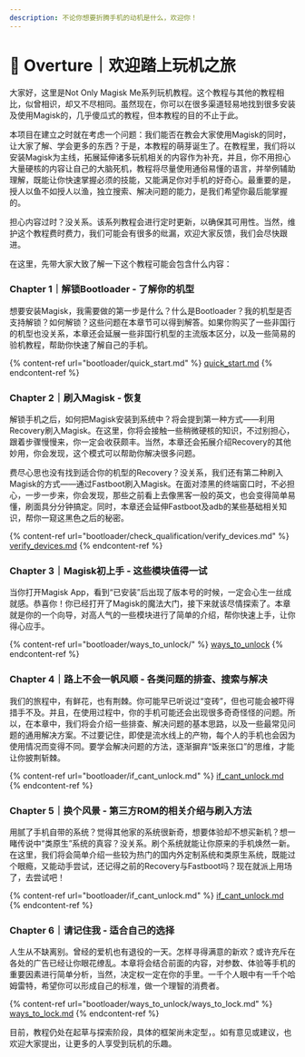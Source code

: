 ```yaml
---
description: 不论你想要折腾手机的动机是什么，欢迎你！
---
```


# 🌌 Overture｜欢迎踏上玩机之旅

大家好，这里是Not Only Magisk Me系列玩机教程。这个教程与其他的教程相比，似曾相识，却又不尽相同。虽然现在，你可以在很多渠道轻易地找到很多安装及使用Magisk的，几乎傻瓜式的教程，但本教程的目的不止于此。

本项目在建立之时就在考虑一个问题：我们能否在教会大家使用Magisk的同时，让大家了解、学会更多的东西？于是，本教程的萌芽诞生了。在教程里，我们将以安装Magisk为主线，拓展延伸诸多玩机相关的内容作为补充，并且，你不用担心大量硬核的内容让自己的大脑死机，教程将尽量使用通俗易懂的语言，并举例辅助理解，既能让你快速掌握必须的技能，又能满足你对手机的好奇心。最重要的是，授人以鱼不如授人以渔，独立搜索、解决问题的能力，是我们希望你最后能掌握的。

担心内容过时？没关系。该系列教程会进行定时更新，以确保其可用性。当然，维护这个教程费时费力，我们可能会有很多的纰漏，欢迎大家反馈，我们会尽快跟进。

在这里，先带大家大致了解一下这个教程可能会包含什么内容：

### Chapter 1｜解锁Bootloader - 了解你的机型

想要安装Magisk，我需要做的第一步是什么？什么是Bootloader？我的机型是否支持解锁？如何解锁？这些问题在本章节可以得到解答。如果你购买了一些非国行的机型也没关系，本章还会延展一些非国行机型的主流版本区分，以及一些简易的验机教程，帮助你快速了解自己的手机。

{% content-ref url="bootloader/quick_start.md" %}
[quick\_start.md](bootloader/quick\_start.md)
{% endcontent-ref %}

### Chapter **2**｜**刷入Magisk - 恢复**

解锁手机之后，如何把Magisk安装到系统中？将会提到第一种方式——利用Recovery刷入Magisk。在这里，你将会接触一些稍微硬核的知识，不过别担心，跟着步骤慢慢来，你一定会收获颇丰。当然，本章还会拓展介绍Recovery的其他妙用，你会发现，这个模式可以帮助你解决很多问题。

费尽心思也没有找到适合你的机型的Recovery？没关系，我们还有第二种刷入Magisk的方式——通过Fastboot刷入Magisk。在面对漆黑的终端窗口时，不必担心，一步一步来，你会发现，那些之前看上去像黑客一般的英文，也会变得简单易懂，刷面具分分钟搞定。同时，本章还会延伸Fastboot及adb的某些基础相关知识，帮你一窥这黑色之后的秘密。

{% content-ref url="bootloader/check_qualification/verify_devices.md" %}
[verify\_devices.md](bootloader/check\_qualification/verify\_devices.md)
{% endcontent-ref %}

### Chapter 3｜**Magisk初上手 - 这些模块值得一试**

当你打开Magisk App，看到“已安装”后出现了版本号的时候，一定会心生一丝成就感。恭喜你！你已经打开了Magisk的魔法大门，接下来就该尽情探索了。本章就是你的一个向导，对高人气的一些模块进行了简单的介绍，帮你快速上手，让你得心应手。

{% content-ref url="bootloader/ways_to_unlock/" %}
[ways\_to\_unlock](bootloader/ways\_to\_unlock/)
{% endcontent-ref %}

### Chapter 4｜路上不会一帆风顺 - 各类问题的排查、搜索与解决

我们的旅程中，有鲜花，也有荆棘。你可能早已听说过“变砖”，但也可能会被吓得措手不及。并且，在使用过程中，你的手机可能还会出现很多奇奇怪怪的问题。所以，在本章中，我们将会介绍一些排查、解决问题的基本思路，以及一些最常见问题的通用解决方案。不过要记住，即使是流水线上的产物，每个人的手机也会因为使用情况而变得不同。要学会解决问题的方法，逐渐摒弃“饭来张口”的思维，才能让你披荆斩棘。

{% content-ref url="bootloader/if_cant_unlock.md" %}
[if\_cant\_unlock.md](bootloader/if\_cant\_unlock.md)
{% endcontent-ref %}

### Chapter 5｜**换个风景 - 第三方ROM的相关介绍与刷入方法**

用腻了手机自带的系统？觉得其他家的系统很新奇，想要体验却不想买新机？想一睹传说中“类原生”系统的真容？没关系。刷个系统就能让你原来的手机焕然一新。在这里，我们将会简单介绍一些较为热门的国内外定制系统和类原生系统，既能过个眼瘾，又能动手尝试，还记得之前的Recovery与Fastboot吗？现在就派上用场了，去尝试吧！

{% content-ref url="bootloader/if_cant_unlock.md" %}
[if\_cant\_unlock.md](bootloader/if\_cant\_unlock.md)
{% endcontent-ref %}

### Chapter 6｜**请记住我 - 适合自己的选择**

人生从不缺离别。曾经的爱机也有退役的一天。怎样寻得满意的新欢？或许充斥在各处的广告已经让你眼花缭乱。本章将会结合前面的内容，对参数、体验等手机的重要因素进行简单分析，当然，决定权一定在你的手里。一千个人眼中有一千个哈姆雷特，希望你可以形成自己的标准，做一个理智的消费者。

{% content-ref url="bootloader/ways_to_unlock/ways_to_lock.md" %}
[ways\_to\_lock.md](bootloader/ways\_to\_unlock/ways\_to\_lock.md)
{% endcontent-ref %}

目前，教程仍处在起草与探索阶段，具体的框架尚未定型，。如有意见或建议，也欢迎大家提出，让更多的人享受到玩机的乐趣。
